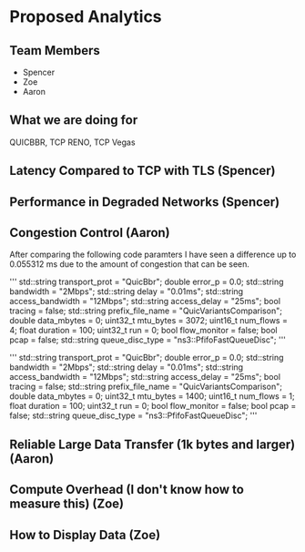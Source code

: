 # Proposed Analytics

## Team Members

* Spencer
* Zoe
* Aaron
## What we are doing for
QUICBBR, TCP RENO, TCP Vegas
## Latency Compared to TCP with TLS (Spencer)

## Performance in Degraded Networks (Spencer)

## Congestion Control (Aaron)
After comparing the following code paramters I have seen a difference up to 0.055312 ms due to the amount of congestion that can be seen.

'''
std::string transport_prot = "QuicBbr";
  double error_p = 0.0;
  std::string bandwidth = "2Mbps";
  std::string delay = "0.01ms";
  std::string access_bandwidth = "12Mbps";
  std::string access_delay = "25ms";
  bool tracing = false;
  std::string prefix_file_name = "QuicVariantsComparison";
  double data_mbytes = 0;
  uint32_t mtu_bytes = 3072;
  uint16_t num_flows = 4;
  float duration = 100;
  uint32_t run = 0;
  bool flow_monitor = false;
  bool pcap = false;
  std::string queue_disc_type = "ns3::PfifoFastQueueDisc";
'''

'''
std::string transport_prot = "QuicBbr";
  double error_p = 0.0;
  std::string bandwidth = "2Mbps";
  std::string delay = "0.01ms";
  std::string access_bandwidth = "12Mbps";
  std::string access_delay = "25ms";
  bool tracing = false;
  std::string prefix_file_name = "QuicVariantsComparison";
  double data_mbytes = 0;
  uint32_t mtu_bytes = 1400;
  uint16_t num_flows = 1;
  float duration = 100;
  uint32_t run = 0;
  bool flow_monitor = false;
  bool pcap = false;
  std::string queue_disc_type = "ns3::PfifoFastQueueDisc";
'''

## Reliable Large Data Transfer (1k bytes and larger) (Aaron)

## Compute Overhead (I don't know how to measure this) (Zoe)

## How to Display Data (Zoe)
